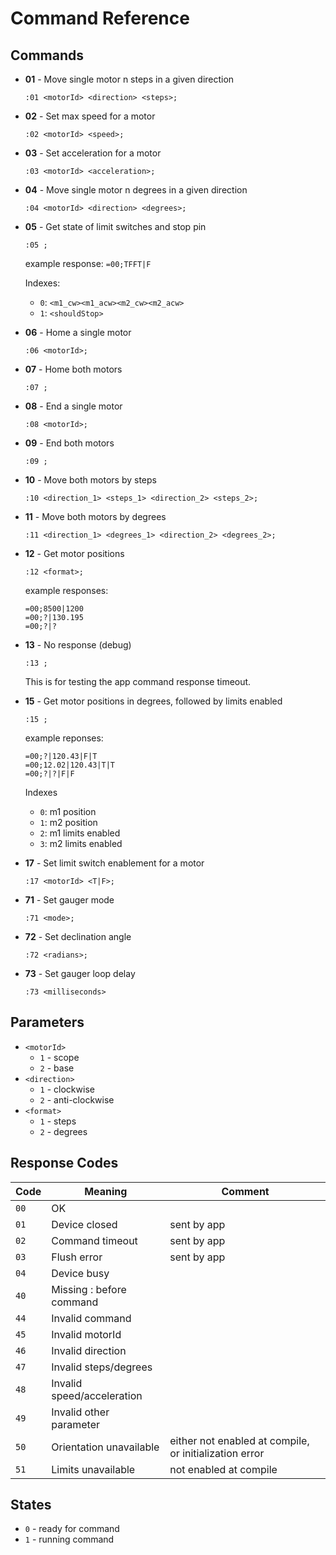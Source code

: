 # Command Reference

Commands
---------

- **01** - Move single motor n steps in a given direction

    ```
    :01 <motorId> <direction> <steps>;
    ```

- **02** - Set max speed for a motor
   
    ```
    :02 <motorId> <speed>;
    ```

- **03** - Set acceleration for a motor

    ```
    :03 <motorId> <acceleration>;
    ```

- **04** - Move single motor n degrees in a given direction

    ```
    :04 <motorId> <direction> <degrees>;
    ```

- **05** - Get state of limit switches and stop pin

    ```
    :05 ;
    ```

    example response: `=00;TFFT|F`

    Indexes:

    * `0`: `<m1_cw><m1_acw><m2_cw><m2_acw>`
    * `1`: `<shouldStop>`

- **06** - Home a single motor

    ```
    :06 <motorId>;
    ```

- **07** - Home both motors

    ```
    :07 ;
    ```

- **08** - End a single motor

    ```
    :08 <motorId>;
    ```

- **09** - End both motors

    ```
    :09 ;
    ```

- **10** - Move both motors by steps

    ```
    :10 <direction_1> <steps_1> <direction_2> <steps_2>;
    ```

- **11** - Move both motors by degrees

    ```
    :11 <direction_1> <degrees_1> <direction_2> <degrees_2>;
    ```

- **12** - Get motor positions

    ```
    :12 <format>;
    ```

    example responses:

    ```
    =00;8500|1200
    =00;?|130.195
    =00;?|?
    ```

- **13** - No response (debug)

    ```
    :13 ;
    ```

    This is for testing the app command response timeout.

- **15** - Get motor positions in degrees, followed by limits enabled

    ```
    :15 ;
    ```

    example reponses:
    ```
    =00;?|120.43|F|T
    =00;12.02|120.43|T|T
    =00;?|?|F|F
    ```


    Indexes

    * `0`: m1 position
    * `1`: m2 position
    * `2`: m1 limits enabled
    * `3`: m2 limits enabled

- **17** - Set limit switch enablement for a motor

    ```
    :17 <motorId> <T|F>;
    ```

- **71** - Set gauger mode
 
    ```
    :71 <mode>;
    ```

- **72** - Set declination angle

    ```
    :72 <radians>;
    ```

- **73** - Set gauger loop delay

    ```
    :73 <milliseconds>
    ```


## Parameters

- `<motorId>`
    - `1` - scope
    - `2` - base
- `<direction>`
    - `1` - clockwise
    - `2` - anti-clockwise
- `<format>`
    - `1` - steps
    - `2` - degrees


## Response Codes

| Code | Meaning                    | Comment
|------|----------------------------|-----------
| `00` | OK                         |
| `01` | Device closed              | sent by app
| `02` | Command timeout            | sent by app
| `03` | Flush error                | sent by app
| `04` | Device busy                |
| `40` | Missing : before command   |
| `44` | Invalid command            |
| `45` | Invalid motorId            |
| `46` | Invalid direction          |
| `47` | Invalid steps/degrees      |
| `48` | Invalid speed/acceleration |
| `49` | Invalid other parameter    |
| `50` | Orientation unavailable    | either not enabled at compile, or initialization error
| `51` | Limits unavailable         | not enabled at compile

## States

- `0` - ready for command
- `1` - running command